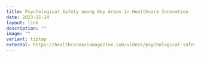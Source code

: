 ```yaml
---
title: Psychological Safety among Key Areas in Healthcare Innovation
date: 2023-11-24
layout: link
description: ""
image: ""
variant: tiptap
external: https://healthcareasiamagazine.com/videos/psychological-safety-among-key-areas-in-healthcare-innovation
---
```

